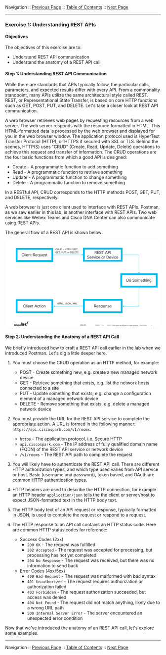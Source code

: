Navigation :: [Previous Page](LTRPRG-1100-03b1-REST.md) :: [Table of Contents](LTRPRG-1100-00-Intro.md#table-of-contents) :: [Next Page](LTRPRG-1100-03b3-REST-Ex2.md)

---

### Exercise 1: Understanding REST APIs

#### Objectives

The objectives of this exercise are to:

* Understand REST API communication
* Understand the anatomy of a REST API call

#### Step 1: Understanding REST API Communication

While there are standards that APIs typically follow, the particular calls, parameters, and expected results differ 
with every API. From a commonality standpoint, many APIs utilize the same architectural style called REST. REST, or 
Representational State Transfer, is based on core HTTP functions such as GET, POST, PUT, and DELETE.  Let's take a 
closer look at REST API communication.

A web browser retrieves web pages by requesting resources from a web server.  The web server responds with the 
resource formatted in HTML.  This HTML-formatted data is processed by the web browser and displayed for you in the 
web browser window.  The application protocol used is HyperText Transfer Protocol (HTTP), or HTTPS if secured with 
SSL or TLS.  Behind the scenes, HTTP(S) uses "CRUD" (Create, Read, Update, Delete) operations to achieve this 
request and transfer of information.  The CRUD operations are the four basic functions from which a good API is 
designed:

* Create - A programmatic function to add something
* Read - A programmatic function to retrieve something
* Update - A programmatic function to change something
* Delete - A programmatic function to remove something

In a RESTful API, CRUD corresponds to the HTTP methods POST, GET, PUT, and DELETE, respectively.

A web browser is just one client used to interface with REST APIs.  Postman, as we saw earlier in this lab, is
another interface with REST APIs.  Two web services like Webex Teams and Cisco DNA Center can also communicate using 
REST APIs.

The general flow of a REST API is shown below:

![REST API Flow](assets/REST-01.png)

#### Step 2: Understanding the Anatomy of a REST API Call

We briefly introduced how to craft a REST API call earlier in the lab when we introduced Postman.  Let's dig a 
little deeper here.

1. You must choose the CRUD operation as an HTTP method, for example:
    
    * POST - Create something new, e.g. create a new managed network device
    * GET - Retrieve something that exists, e.g. list the network hosts connected to a site
    * PUT - Update something that exists, e.g. change a configuration element of a managed network device
    * DELETE - Remove something that exists, e.g. delete a managed network device

2. You must provide the URL for the REST API service to complete the appropriate action.  A URL is formed in the 
following manner: `https://api.ciscospark.com/v1/rooms`.
    
    * `https` - The application protocol, i.e. Secure HTTP
    * `api.ciscospark.com` - The IP address of fully qualified domain name (FQDN) of the REST API service or network 
    device
    * `/v1/rooms` - The REST API path to complete the request

3. You will likely have to authenticate the REST API call.  There are different HTTP authorization types, and which 
type used varies from API service or host.  Basic (username and password), token based, and OAuth are common HTTP 
authentication types.

4. HTTP headers are used to describe the HTTP connection, for example an HTTP header `application/json` tells the the
 client or server/host to expect JSON-formatted text in the HTTP body text.
 
5. The HTTP body text of an API request or response, typically formatted in JSON, is used to complete the request or 
respond to a request.

6. The HTTP response to an API call contains an HTTP status code.  Here are common HTTP status codes for reference:
    
    * Success Codes (2xx)
        * `200 OK` - The request was fulfilled
        * `202 Accepted` - The request was accepted for processing, but processing has not yet completed
        * `204 No Response` - The request was received, but there was no information to send back
    * Error Codes (4xx/5xx)
        * `400 Bad Request` - The request was malformed with bad syntax
        * `401 Unauthorized` - The request requires authorization or authorization failed
        * `403 Forbidden` - The request authorization succeeded, but access was denied
        * `404 Not Found` -  The request did not match anything, likely due to a wrong URL path
        * `500 Internal Server Error` - The server encountered an unexpected error condition

Now that we've introduced the anatomy of an REST API call, let's explore some examples.

---

Navigation :: [Previous Page](LTRPRG-1100-03b1-REST.md) :: [Table of Contents](LTRPRG-1100-00-Intro.md#table-of-contents) :: [Next Page](LTRPRG-1100-03b3-REST-Ex2.md)

